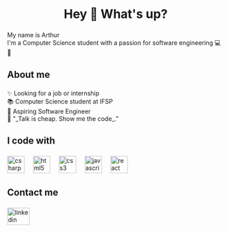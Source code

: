 
<h1 align="center">Hey 👋 What's up?</h1>

###

<p align="left">My name is Arthur<br>I'm a Computer Science student with a passion for software engineering 💻🚀</p>

###

<h2 align="left">About me</h2>

###

<p align="left">✨ Looking for a job or internship<br>📚 Computer Science student at IFSP<br>🎯 Aspiring Software Engineer<br>🧠 "_Talk is cheap. Show me the code_."</p>

###

<h2 align="left">I code with</h2>

###

<div align="left">
  <img src="https://cdn.jsdelivr.net/gh/devicons/devicon/icons/csharp/csharp-original.svg" height="40" alt="csharp logo"  />
  <img width="12" />
  <img src="https://cdn.jsdelivr.net/gh/devicons/devicon/icons/html5/html5-original.svg" height="40" alt="html5 logo"  />
  <img width="12" />
  <img src="https://cdn.jsdelivr.net/gh/devicons/devicon/icons/css3/css3-original.svg" height="40" alt="css3 logo"  />
  <img width="12" />
  <img src="https://cdn.jsdelivr.net/gh/devicons/devicon/icons/javascript/javascript-original.svg" height="40" alt="javascript logo"  />
  <img width="12" />
  <img src="https://cdn.jsdelivr.net/gh/devicons/devicon/icons/react/react-original.svg" height="40" alt="react logo"  />
</div>

###

<h2 align="left">Contact me</h2>

###

<div align="left">
 <a href ="https://www.linkedin.com/in/arthur-mosta%C3%A7o-67145922b/" target = "_blank"><img src="https://raw.githubusercontent.com/maurodesouza/profile-readme-generator/master/src/assets/icons/social/linkedin/default.svg" width="52" height="40" alt="linkedin logo"  />
</div>

###
